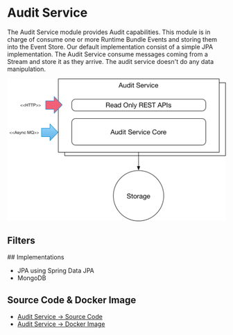 # Audit Service

The Audit Service module provides Audit capabilities. This module is in charge of consume one or more Runtime Bundle Events and storing them into the
Event Store. Our default implementation consist of a simple JPA implementation. The Audit Service consume messages coming from a Stream
and store it as they arrive. The audit service doesn't do any data manipulation.

![](/assets/AuditService.png)

## Filters

## Implementations
 - JPA using Spring Data JPA
 - MongoDB

## Source Code & Docker Image

- [Audit Service -> Source Code](http://)
- [Audit Service -> Docker Image](http://)
